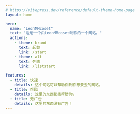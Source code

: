 ```yaml
---
# https://vitepress.dev/reference/default-theme-home-page
layout: home

hero:
  name: "LeonMMcoset"
  text: "这是一个由LeonMMcoset制作的一个网站。"
  actions:
    - theme: brand
      text: 起始
      link: /start
    - theme: alt
      text: 列表
      link: /liststart

features:
  - title: 快速
    details: 这个网站可以帮助你到你想要去的网站。
  - title: 帮助
    details: 这里的东西都能帮助你。
  - title: 无广告
    details: 这里的东西没有广告！
---
```


